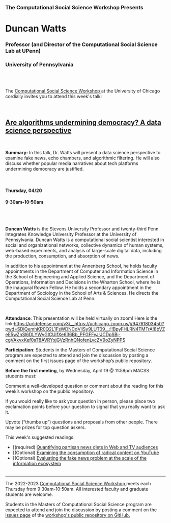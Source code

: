 <br>

<h3 class=pfblock-header> The Computational Social Science Workshop Presents </h3>

<h1 class=pfblock-header3> Duncan Watts</h1>
<h3 class=pfblock-header3> Professor (and Director of the Computational Social Science Lab at UPenn)</h3>
<h3 class=pfblock-header3> University of Pennsylvania </h3>

<br><br>

<p class=pfblock-header3>The <a href="https://macss.uchicago.edu/content/computation-workshop"> Computational Social Science Workshop </a> at the University of Chicago cordially invites you to attend this week's talk:</p>

<br>

<div class=pfblock-header3>
<h2 class=pfblock-header>
  <a href=https://github.com/uchicago-computation-workshop/Spring2023/blob/main/04_21_Duncan_Watts/Muise%20et%20al%20Sci%20Advances%202022.pdf> Are algorithms undermining democracy? A data science perspective </a>
</h2>

<br>
</div>

<p class=footertext2>

**Summary:** In this talk, Dr. Watts will present a data science perspective to examine fake news, echo chambers, and algorithmic filtering.  He will also discuss whether popular media narratives about tech platforms undermining democracy are justified. 


</p>

<br>

<h4 class=pfblock-header3> Thursday, 04/20 </h4>
<h4 class=pfblock-header3> 9:30am-10:50am </h4>

<br><br>

<p class=footertext2>

**Duncan Watts** is the Stevens University Professor and twenty-third Penn Integrates Knowledge University Professor at the University of Pennsylvania.
  Duncan Watts is a computational social scientist interested in social and organizational networks, collective dynamics of human systems, web-based experiments, and analysis of large-scale digital data, including the production, consumption, and absorption of news.
  
 In addition to his appointment at the Annenberg School, he holds faculty appointments in the Department of Computer and Information Science in the School of Engineering and Applied Science, and the Department of Operations, Information and Decisions in the Wharton School, where he is the inaugural Rowan Fellow. He holds a secondary appointment in the Department of Sociology in the School of Arts & Sciences. He directs the Computational Social Science Lab at Penn. 

</p>

<br>

<p class=footertext2>

**Attendance**: This presentation will be held virtually on zoom! Here is the link:https://urldefense.com/v3/__https://uchicago.zoom.us/j/94761803450?pwd=SDlQemhKR0Q2L1FsWDNCdVllSy9LUT09__;!!BpyFHLRN4TMTrA!8bVZeE5wZnSl6DLYWyGICUifXe636Bb_PFGFFyJrJCDpSBj-cgVAkvxKef0sT8AVRYxjGVzRnhQNofenLvcZV9oZyNPP$


**Participation**: Students in the Masters of Computational Social Science program are expected to attend and join the discussion by posting a comment on the first issues page of the workshop’s public repository.

**Before the first meeting**, by Wednesday, April 19 @ 11:59pm MACSS students must:

Comment a well-developed question or comment about the reading for this week’s workshop on the public repository.

If you would really like to ask your question in person, please place two exclamation points before your question to signal that you really want to ask it.

Upvote (“thumbs up”) questions and proposals from other people. There may be prizes for top question askers.
</p>

This week's suggested readings:

- [(required) [Quantifying partisan news diets in Web and TV audiences](https://github.com/uchicago-computation-workshop/Spring2023/blob/main/03_30_Bratislav_Misic/Suarez_2020_TrendsCognSci.pdf)
- [(Optional) [Examining the consumption of radical content on YouTube](https://github.com/uchicago-computation-workshop/Spring2023/blob/main/03_30_Bratislav_Misic/Suarez_2020_TrendsCognSci.pdf)
- [(Optional) [Evaluating the fake news problem at the scale of the information ecosystem](https://github.com/uchicago-computation-workshop/Spring2023/blob/main/03_30_Bratislav_Misic/Suarez_2020_TrendsCognSci.pdf)
<br><br>

---

<p class=footertext> The 2022-2023 <a href="https://macss.uchicago.edu/content/computation-workshop"> Computational Social Science Workshop </a> meets each Thursday from 9:30am-10:50am. All interested faculty and graduate students are welcome.</p>

<p class=footertext>Students in the Masters of Computational Social Science program are expected to attend and join the discussion by posting a comment on the <a href=https://github.com/uchicago-computation-workshop/Spring2023/issues/3>issues page</a> of the <a href=https://github.com/uchicago-computation-workshop/Spring2023>workshop's public repository on GitHub.</a></p>
